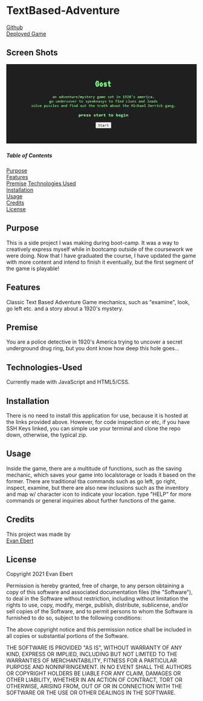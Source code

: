 # TextBased-Adventure

[Github](https://github.com/evan-ebert17/TextBased-Adventure/)  
[Deployed Game](https://evan-ebert17.github.io/TextBased-Adventure/)

## Screen Shots
![Text-Based-Adventure-Game](assets/images/cd4559cd554d0dc557cb24b24ea61a44.png)

##### Table of Contents  
[Purpose](#purpose)  
[Features](#features)  
[Premise](#premise)
[Technologies Used](#technologies-used)  
[Installation](#installation)  
[Usage](#usage)  
[Credits](#credits)  
[License](#license)  

## Purpose  
This is a side project I was making during boot-camp. It was a way to creatively express myself while in bootcamp outside of the coursework we were doing. Now that I have graduated the course, I have updated the game with more content and intend to finish it eventually, but the first segment of the game is playable!

## Features 
Classic Text Based Adventure Game mechanics, such as "examine", look, go left etc. and a story about a 1920's mystery.

## Premise  
You are a police detective in 1920's America trying to uncover a secret underground drug ring, but you dont know how deep this hole goes...

## Technologies-Used  
Currently made with JavaScript and HTML5/CSS.

## Installation  
There is no need to install this application for use, because it is hosted at the links provided above. However, for code inspection or etc, if you have SSH Keys linked, you can simple use your terminal and clone the repo down, otherwise, the typical zip.

## Usage  
Inside the game, there are a multitude of functions, such as the saving mechanic, which saves your game into localstorage or loads it based on the former. There are traditional tba commands such as go left, go right, inspect, examine, but there are also new inclusions such as the inventory and map w/ character icon to indicate your location. type "HELP" for more commands or general inquiries about further functions of the game.

## Credits
This project was made by  
[Evan Ebert](https://github.com/evan-ebert17)

## License

Copyright 2021 Evan Ebert

Permission is hereby granted, free of charge, to any person obtaining a copy of this software and associated documentation files (the "Software"), to deal in the Software without restriction, including without limitation the rights to use, copy, modify, merge, publish, distribute, sublicense, and/or sell copies of the Software, and to permit persons to whom the Software is furnished to do so, subject to the following conditions:

The above copyright notice and this permission notice shall be included in all copies or substantial portions of the Software.

THE SOFTWARE IS PROVIDED "AS IS", WITHOUT WARRANTY OF ANY KIND, EXPRESS OR IMPLIED, INCLUDING BUT NOT LIMITED TO THE WARRANTIES OF MERCHANTABILITY, FITNESS FOR A PARTICULAR PURPOSE AND NONINFRINGEMENT. IN NO EVENT SHALL THE AUTHORS OR COPYRIGHT HOLDERS BE LIABLE FOR ANY CLAIM, DAMAGES OR OTHER LIABILITY, WHETHER IN AN ACTION OF CONTRACT, TORT OR OTHERWISE, ARISING FROM, OUT OF OR IN CONNECTION WITH THE SOFTWARE OR THE USE OR OTHER DEALINGS IN THE SOFTWARE.
